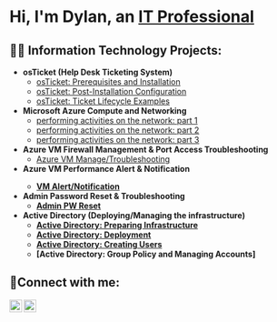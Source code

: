 <h1>Hi, I'm Dylan, an <a href="https://linkedin.com/in/Dylan">IT Professional</a></h1>

<h2>👨‍💻 Information Technology Projects:</h2>

- <b>osTicket (Help Desk Ticketing System)</b>
  - [osTicket: Prerequisites and Installation](https://github.com/DylanCore13/osticket-prereqs)
  - [osTicket: Post-Installation Configuration](https://github.com/DylanCore13/post-install-config)
  - [osTicket: Ticket Lifecycle Examples](https://github.com/DylanCore13/ticket-lifecycle)
- <b>Microsoft Azure Compute and Networking</b>
  - [performing activities on the network: part 1](https://github.com/DylanCore13/activities-network-pt1)
  - [performing activities on the network: part 2](https://github.com/DylanCore13/activities-network-pt2)
  - [performing activities on the network: part 3](https://github.com/DylanCore13/activities-network-pt3)
- <b>Azure VM Firewall Management & Port Access Troubleshooting</b>
  - [Azure VM Manage/Troubleshooting](https://github.com/DylanCore13/Azure-VM-Firewall-Port-Access-)
- <b>Azure VM Performance Alert & Notification<b/>
  - [VM Alert/Notification](https://github.com/DylanCore13/VM-Alert-Notification)
- <b>Admin Password Reset & Troubleshooting</b>
  - [Admin PW Reset](https://github.com/DylanCore13/Admin-PW-Reset)
- <b>Active Directory (Deploying/Managing the infrastructure) </b>
  - [Active Directory: Preparing Infrastructure](https://github.com/DylanCore13/Active-Directory-Preparing-Infrastructure.git)
  - [Active Directory: Deployment](https://github.com/DylanCore13/Active-Directory-Deployment-)
  - [Active Directory: Creating Users](https://github.com/DylanCore13/Active-Directory-Creating-Users/tree/main)
  - [Active Directory: Group Policy and Managing Accounts]



<h2>🤳Connect with me:</h2>

[<img align="left" alt="Dylan | LinkedIn" width="22px" src="https://cdn.jsdelivr.net/npm/simple-icons@v3/icons/linkedin.svg" />][linkedin]
[<img align="left" alt="Dylan | Instagram" width="22px" src="https://cdn.jsdelivr.net/npm/simple-icons@v3/icons/instagram.svg" />][instagram]

[instagram]: https://www.instagram.com/dylancor13/
[linkedin]: https://www.linkedin.com/in/dylan-cornejo-94138b356/
